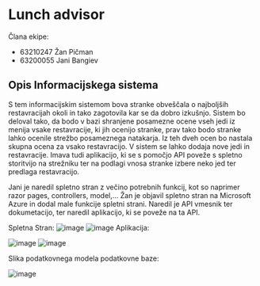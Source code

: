 # Lunch advisor 

Člana ekipe:
* 63210247 Žan Pičman 
* 63200055 Jani Bangiev 

## Opis Informacijskega sistema
S tem informacijskim sistemom bova stranke obveščala o najboljših restavracijah okoli in tako zagotovila kar se da dobro izkušnjo. Sistem bo deloval tako, da bodo v bazi shranjene posamezne ocene vseh jedi iz menija vsake restavracije, ki jih ocenijo stranke, prav tako bodo stranke lahko ocenile strežbo posameznega natakarja. Iz teh dveh ocen bo nastala skupna ocena za vsako restavracijo. V sistem se lahko dodaja nove jedi in restavracije. Imava tudi aplikacijo, ki se s pomočjo API poveže s spletno storitvijo na strežniku ter na podlagi vnosa stranke izbere neko jed ter predlaga restavracijo.
 
 Jani je naredil spletno stran z večino potrebnih funkcij, kot so naprimer razor pages, controllers, model,...
 Žan je objavil spletno stran na Microsoft Azure in dodal male funkcije spletni strani. Naredil je API vmesnik ter dokumetacijo, ter naredil aplikacijo, ki se poveže na ta API.

Spletna Stran:
![image](https://user-images.githubusercontent.com/96843213/211861206-13b244f2-f6da-4e7e-bff5-7e8405a87d45.png)
![image](https://user-images.githubusercontent.com/96843213/211862191-d2d48514-b7f8-4baf-a31e-fb97f184ef43.png)
Aplikacija:

![image](https://user-images.githubusercontent.com/96843213/211861690-0f5b8906-c76d-4dec-b44b-e40f5d3fa932.png)
![image](https://user-images.githubusercontent.com/96843213/211861768-7b9a9e0b-f8ac-408b-82ef-3d25b47418d9.png)

Slika podatkovnega modela podatkovne baze:

![image](https://user-images.githubusercontent.com/96843213/211862009-ba0166a0-938e-4ea7-9d71-53794b27d731.png)
